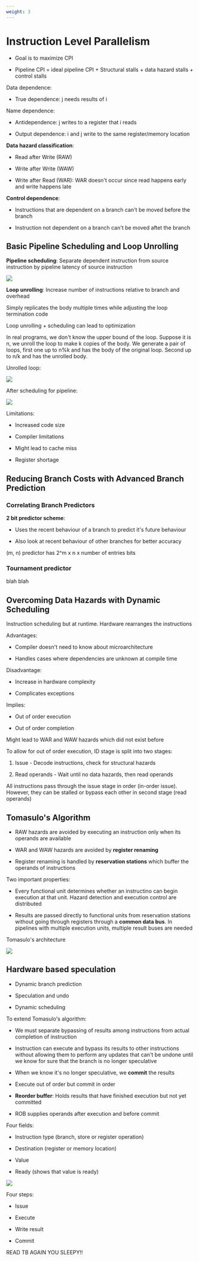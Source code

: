 ```yaml
---
weight: 3
---
```


# Instruction Level Parallelism

- Goal is to maximize CPI

- Pipeline CPI = ideal pipeline CPI + Structural stalls + data hazard stalls + control stalls

Data dependence:

- True dependence: j needs results of i

Name dependence:

- Antidependence: j writes to a register that i reads

- Output dependence: i and j write to the same register/memory location

**Data hazard classification**:

- Read after Write (RAW)

- Write after Write (WAW)

- Write after Read (WAR): WAR doesn't occur since read happens early and write happens late

**Control dependence**:

- Instructions that are dependent on a branch can't be moved before the branch

- Instruction not dependent on a branch can't be moved aftet the branch

## Basic Pipeline Scheduling and Loop Unrolling

**Pipeline scheduling**: Separate dependent instruction from source instruction by pipeline latency of source instruction

![](images/2024-12-25-14-35-12-image.png)

**Loop unrolling**: Increase number of instructions relative to branch and overhead

Simply replicates the body multiple times while adjusting the loop termination code

Loop unrolling + scheduling can lead to optimization

In real programs, we don't know the upper bound of the loop. Suppose it is n, we unroll the loop to make k copies of the body. We generate a pair of loops, first one up to n%k and has the body of the original loop. Second up to n/k and has the unrolled body. 

Unrolled loop:

![](images/2024-12-25-14-48-57-image.png)

After scheduling for pipeline:

![](images/2024-12-25-14-49-13-image.png)

Limitations:

- Increased code size

- Compiler limitations

- Might lead to cache miss

- Register shortage

## Reducing Branch Costs with Advanced Branch Prediction

### Correlating Branch Predictors

**2 bit predictor scheme**: 

- Uses the recent behaviour of a branch to predict it's future behaviour

- Also look at recent behaviour of other branches for better accuracy

(m, n) predictor has 2^m x n x number of entries bits

### Tournament predictor

blah blah

## Overcoming Data Hazards with Dynamic Scheduling

Instruction scheduling but at runtime. Hardware rearranges the instructions

Advantages:

- Compiler doesn't need to know about microarchitecture

- Handles cases where dependencies are unknown at compile time

Disadvantage:

- Increase in hardware complexity

- Complicates exceptions

Implies:

- Out of order execution

- Out of order completion

Might lead to WAR and WAW hazards which did not exist before

To allow for out of order execution, ID stage is split into two stages:

1. Issue - Decode instructions, check for structural hazards

2. Read operands - Wait until no data hazards, then read operands

All instructions pass through the issue stage in order (in-order issue). However, they can be stalled or bypass each other in second stage (read operands)

## Tomasulo's Algorithm

- RAW hazards are avoided by executing an instruction only when its operands are available

- WAR and WAW hazards are avoided by **register renaming**

- Register renaming is handled by **reservation stations** which buffer the operands of instructions

Two important properties:

- Every functional unit determines whether an instructino can begin execution at that unit. Hazard detection and execution control are distributed

- Results are passed directly to functional units from reservation stations without going through registers through a **common data bus**. In pipelines with multiple execution units, multiple result buses are needed

Tomasulo's architecture

![](images/2024-12-25-16-00-24-image.png)



## Hardware based speculation

- Dynamic branch prediction

- Speculation and undo

- Dynamic scheduling



To extend Tomasulo's algorithm:

- We must separate bypassing of results among instructions from actual completion of instruction

- Instruction can execute and bypass its results to other instructions without allowing them to perform any updates that can't be undone until we know for sure that the branch is no longer speculative

- When we know it's no longer speculative, we **commit** the results

- Execute out of order but commit in order

- **Reorder buffer**: Holds results that have finished execution but not yet committed

- ROB supplies operands after execution and before commit



Four fields:

- Instruction type (branch, store or register operation)

- Destination (register or memory location)

- Value

- Ready (shows that value is ready)



![](images/2024-12-25-23-42-56-image.png)







Four steps:

- Issue

- Execute

- Write result

- Commit



READ TB AGAIN YOU SLEEPY!!
